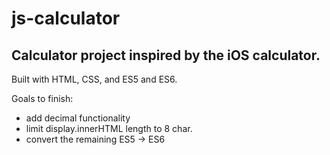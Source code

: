 # js-calculator

## Calculator project inspired by the iOS calculator.

Built with HTML, CSS, and ES5 and ES6. 

Goals to finish: 
- add decimal functionality
- limit display.innerHTML length to 8 char.
- convert the remaining ES5 -> ES6
